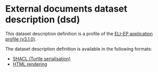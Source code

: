 # External documents dataset description (dsd)

This dataset description definition is a profile of the [ELI-EP application profile (v3.1.0)](https://europarl.github.io/eli-ep/2.3.0/).

The dataset description definition is available in the following formats:
- [SHACL (Turtle serialisation)](./eli-ep_external-documents.shacl.ttl)
- [HTML rendering](https://europarl.github.io/eli-ep/dsd/external-documents)
